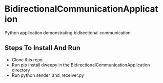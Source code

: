 # BidirectionalCommunicationApplication
Python application demonstrating bidirectional communication

## Steps To Install And Run

* Clone this repo
* Run pip install dweepy in the BidirectionalCommunicationApplication directory
* Run python sender_and_receiver.py
